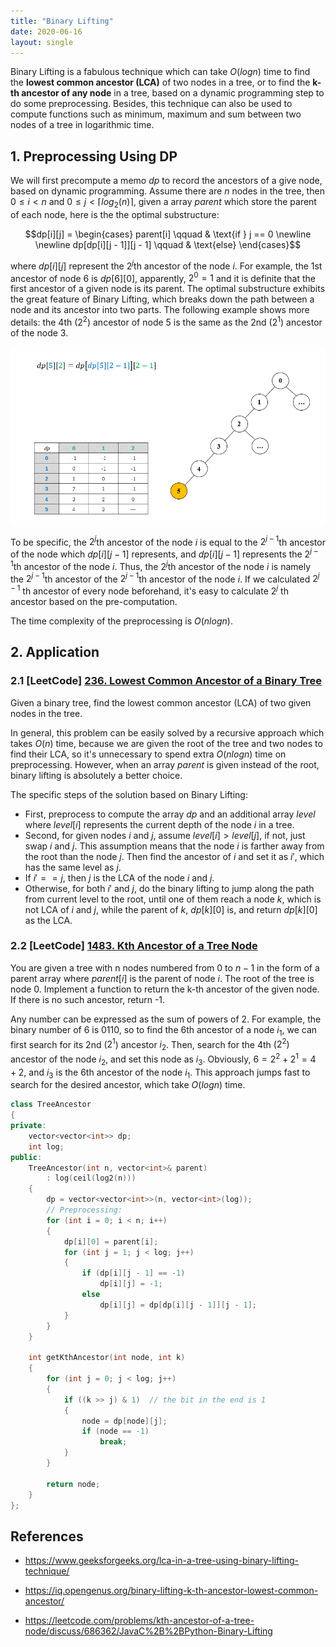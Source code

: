 ```yaml
---
title: "Binary Lifting"
date: 2020-06-16
layout: single
---
```


Binary Lifting is a fabulous technique which can take $O(logn)$ time to find the **lowest common ancestor (LCA)** of two nodes in a tree, or to find the **k-th ancestor of any node** in a tree, based on a dynamic programming step to do some preprocessing. Besides, this technique can also be used to compute functions such as minimum, maximum and sum between two nodes of a tree in logarithmic time.

## 1. Preprocessing Using DP

We will first precompute a memo $dp$ to record the ancestors of a give node, based on dynamic programming. Assume there are $n$ nodes in the tree, then $0 \le i < n$ and $0 \le j < \lceil log_2(n) \rceil$, given a array $parent$ which store the parent of each node, here is the the optimal substructure:  

$$dp[i][j] = \begin{cases}
 parent[i] \qquad & \text{if } j == 0 \newline \newline
 dp[dp[i][j - 1]][j - 1] \qquad & \text{else}
\end{cases}$$

where $dp[i][j]$ represent the $2^{j}$th ancestor of the node $i$. For example, the $1$st ancestor of node $6$  is $dp[6][0]$, apparently, $2^ 0 = 1$ and it is definite that the first ancestor of a given node is its parent. The optimal substructure exhibits the great feature of Binary Lifting, which breaks down the path between a node and its ancestor into two parts. The following example shows more details: the 4th ($2^2$) ancestor of node $5$ is the same as the 2nd ($2^1$) ancestor of the node $3$.

![Binary Lifting Example Image](/assets/images/blogs/binary_lifting/binary_lifting.gif)

To be specific, the $2^{j}$th ancestor of the node $i$ is equal to the $2^{j - 1}$th ancestor of the node which $dp[i][j - 1]$ represents, and $dp[i][j - 1]$ represents the $2^{j - 1}$th ancestor of the node $i$.  Thus, the $2^{j}$th ancestor of the node $i$ is namely the $2^{j - 1}$th ancestor of the $2^{j - 1}$th ancestor of the node $i$. If we calculated $2^{j-1}$ th ancestor of every node beforehand, it's easy to calculate $2^j$ th ancestor based on the pre-computation.

The time complexity of the preprocessing is $O(nlogn)$.



## 2. Application

### 2.1 [LeetCode] [236. Lowest Common Ancestor of a Binary Tree](https://leetcode.com/problems/lowest-common-ancestor-of-a-binary-tree/)

Given a binary tree, find the lowest common ancestor (LCA) of two given nodes in the tree.

In general, this problem can be easily solved by a recursive approach which takes $O(n)$ time, because we are given the root of the tree and two nodes to find their LCA, so it's unnecessary to spend extra $O(nlogn)$ time on preprocessing. However, when an array $parent$ is given instead of the root, binary lifting is absolutely a better choice.

The specific steps of the solution based on Binary Lifting:

- First, preprocess to compute the array $dp$ and an additional array $level$ where $level[i]$ represents the current depth of the node $i$ in a tree.
- Second, for given nodes $i$ and $j$, assume $level[i] > level[j]$, if not, just swap $i$ and $j$. This assumption means that the node $i$ is farther away from the root than the node $j$. Then find the ancestor of $i$ and set it as $i'$, which has the same level as $j$.
- If $i' == j$, then $j$ is the LCA of the node $i$ and $j$.
- Otherwise, for both $i'$ and $j$, do the binary lifting to jump along the path from current level to the root, until one of them reach a node $k$, which is not LCA of $i$ and $j$, while the parent of $k$, $dp[k][0]$ is, and return $dp[k][0]$ as the LCA.



### 2.2 [LeetCode] [1483. Kth Ancestor of a Tree Node](https://leetcode.com/problems/kth-ancestor-of-a-tree-node)

You are given a tree with n nodes numbered from $0$ to $n - 1$ in the form of a parent array where $parent[i]$ is the parent of node $i$. The root of the tree is node $0$. Implement a function to return the k-th ancestor of the given node. If there is no such ancestor, return -1.

Any number can be expressed as the sum of powers of 2. For example, the binary number of $6$ is $0110$, so to find the 6th ancestor of a node $i_1$, we can first search for its 2nd ($2^1$) ancestor $i_2$. Then, search for the 4th ($2^2)$ ancestor of the node $i_2$, and set this node as $i_3$. Obviously, $6 = 2^2 + 2^1 = 4 + 2$, and $i_3$ is the 6th ancestor of the node $i_1$. This approach jumps fast to search for the desired ancestor, which take $O(logn)$ time.

```c++
class TreeAncestor
{
private:
    vector<vector<int>> dp;
    int log;
public:
    TreeAncestor(int n, vector<int>& parent)
        : log(ceil(log2(n)))
    {
        dp = vector<vector<int>>(n, vector<int>(log));
        // Preprocessing:
        for (int i = 0; i < n; i++)
        {
            dp[i][0] = parent[i];
            for (int j = 1; j < log; j++)
            {
                if (dp[i][j - 1] == -1)
                    dp[i][j] = -1;
                else
                    dp[i][j] = dp[dp[i][j - 1]][j - 1];
            }
        }
    }

    int getKthAncestor(int node, int k)
    {
        for (int j = 0; j < log; j++)
        {
            if ((k >> j) & 1)  // the bit in the end is 1
            {
                node = dp[node][j];
                if (node == -1)
                    break;
            }
        }

        return node;
    }
};
```



## References

- https://www.geeksforgeeks.org/lca-in-a-tree-using-binary-lifting-technique/

- https://iq.opengenus.org/binary-lifting-k-th-ancestor-lowest-common-ancestor/

- https://leetcode.com/problems/kth-ancestor-of-a-tree-node/discuss/686362/JavaC%2B%2BPython-Binary-Lifting
